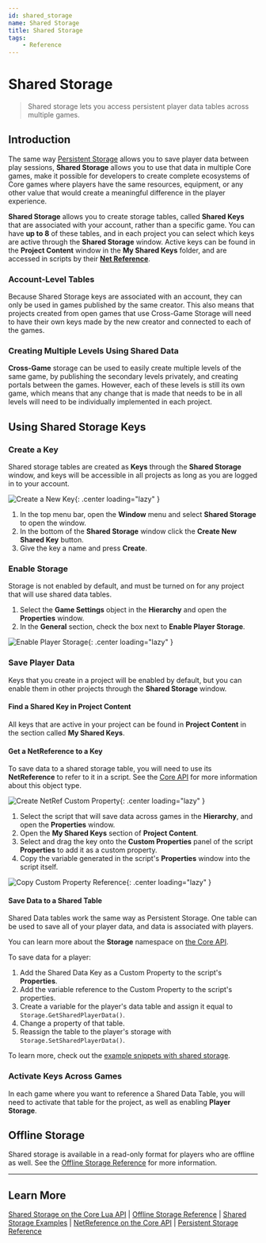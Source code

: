 ```yaml
---
id: shared_storage
name: Shared Storage
title: Shared Storage
tags:
    - Reference
---
```


# Shared Storage

> Shared storage lets you access persistent player data tables across multiple games.

## Introduction

The same way [Persistent Storage](persistent_storage.md) allows you to save player data between play sessions, **Shared Storage** allows you to use that data in multiple Core games, make it possible for developers to create complete ecosystems of Core games where players have the same resources, equipment, or any other value that would create a meaningful difference in the player experience.

**Shared Storage** allows you to create storage tables, called **Shared Keys** that are associated with your account, rather than a specific game. You can have **up to 8** of these tables, and in each project you can select which keys are active through the **Shared Storage** window. Active keys can be found in the **Project Content** window in the **My Shared Keys** folder, and are accessed in scripts by their [**Net Reference**](../api/netreference.md).

### Account-Level Tables

Because Shared Storage keys are associated with an account, they can only be used in games published by the same creator. This also means that projects created from open games that use Cross-Game Storage will need to have their own keys made by the new creator and connected to each of the games.

### Creating Multiple Levels Using Shared Data

**Cross-Game** storage can be used to easily create multiple levels of the same game, by publishing the secondary levels privately, and creating portals between the games. However, each of these levels is still its own game, which means that any change that is made that needs to be in all levels will need to be individually implemented in each project.

## Using Shared Storage Keys

### Create a Key

Shared storage tables are created as **Keys** through the **Shared Storage** window, and keys will be accessible in all projects as long as you are logged in to your account.

![Create a New Key](../img/Storage/OpenSharedStorage.png){: .center loading="lazy" }

1. In the top menu bar, open the **Window** menu and select **Shared Storage** to open the window.
2. In the bottom of the **Shared Storage** window click the **Create New Shared Key** button.
3. Give the key a name and press **Create**.

### Enable Storage

Storage is not enabled by default, and must be turned on for any project that will use shared data tables.

1. Select the **Game Settings** object in the **Hierarchy** and open the **Properties** window.
2. In the **General** section, check the box next to **Enable Player Storage**.

![Enable Player Storage](../img/Storage/EnablePlayerStorage.png){: .center loading="lazy" }

### Save Player Data

Keys that you create in a project will be enabled by default, but you can enable them in other projects through the **Shared Storage** window.

#### Find a Shared Key in Project Content

All keys that are active in your project can be found in **Project Content** in the section called **My Shared Keys**.

#### Get a NetReference to a Key

To save data to a shared storage table, you will need to use its **NetReference** to refer to it in a script. See the [Core API](../api/netreference.md) for more information about this object type.

![Create NetRef Custom Property](../img/Storage/AddNetReferenceCustomProperty.png){: .center loading="lazy" }

1. Select the script that will save data across games in the **Hierarchy**, and open the **Properties** window.
2. Open the **My Shared Keys** section of **Project Content**.
3. Select and drag the key onto the **Custom Properties** panel of the script **Properties** to add it as a custom property.
4. Copy the variable generated in the script's **Properties** window into the script itself.

![Copy Custom Property Reference](../img/Storage/SelectCustomPropertyReference.png){: .center loading="lazy" }

#### Save Data to a Shared Table

Shared Data tables work the same way as Persistent Storage. One table can be used to save all of your player data, and data is associated with players.

You can learn more about the **Storage** namespace on [the Core API](../api/storage.md).

To save data for a player:

1. Add the Shared Data Key as a Custom Property to the script's **Properties**.
2. Add the variable reference to the Custom Property to the script's properties.
3. Create a variable for the player's data table and assign it equal to `Storage.GetSharedPlayerData()`.
4. Change a property of that table.
5. Reassign the table to the player's storage with `Storage.SetSharedPlayerData()`.

To learn more, check out the [example snippets with shared storage](../api/storage.md).

### Activate Keys Across Games

In each game where you want to reference a Shared Data Table, you will need to activate that table for the project, as well as enabling **Player Storage**.

## Offline Storage

Shared storage is available in a read-only format for players who are offline as well. See the [Offline Storage Reference](offline_storage.md) for more information.

---

## Learn More

[Shared Storage on the Core Lua API](../api/storage.md) | [Offline Storage Reference](offline_storage.md) | [Shared Storage Examples](../api/storage.md#examples) | [NetReference on the Core API](../api/netreference.md) | [Persistent Storage Reference](persistent_storage.md)
